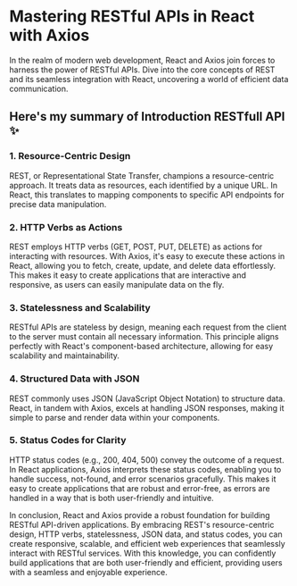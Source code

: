 # Mastering RESTful APIs in React with Axios

In the realm of modern web development, React and Axios join forces to harness the power of RESTful APIs. Dive into the core concepts of REST and its seamless integration with React, uncovering a world of efficient data communication.

## Here's my summary of Introduction RESTfull API :sparkles:

### 1. Resource-Centric Design

REST, or Representational State Transfer, champions a resource-centric approach. It treats data as resources, each identified by a unique URL. In React, this translates to mapping components to specific API endpoints for precise data manipulation.

### 2. HTTP Verbs as Actions

REST employs HTTP verbs (GET, POST, PUT, DELETE) as actions for interacting with resources. With Axios, it's easy to execute these actions in React, allowing you to fetch, create, update, and delete data effortlessly. This makes it easy to create applications that are interactive and responsive, as users can easily manipulate data on the fly.

### 3. Statelessness and Scalability

RESTful APIs are stateless by design, meaning each request from the client to the server must contain all necessary information. This principle aligns perfectly with React's component-based architecture, allowing for easy scalability and maintainability.

### 4. Structured Data with JSON

REST commonly uses JSON (JavaScript Object Notation) to structure data. React, in tandem with Axios, excels at handling JSON responses, making it simple to parse and render data within your components.

### 5. Status Codes for Clarity

HTTP status codes (e.g., 200, 404, 500) convey the outcome of a request. In React applications, Axios interprets these status codes, enabling you to handle success, not-found, and error scenarios gracefully. This makes it easy to create applications that are robust and error-free, as errors are handled in a way that is both user-friendly and intuitive.

In conclusion, React and Axios provide a robust foundation for building RESTful API-driven applications. By embracing REST's resource-centric design, HTTP verbs, statelessness, JSON data, and status codes, you can create responsive, scalable, and efficient web experiences that seamlessly interact with RESTful services. With this knowledge, you can confidently build applications that are both user-friendly and efficient, providing users with a seamless and enjoyable experience.
